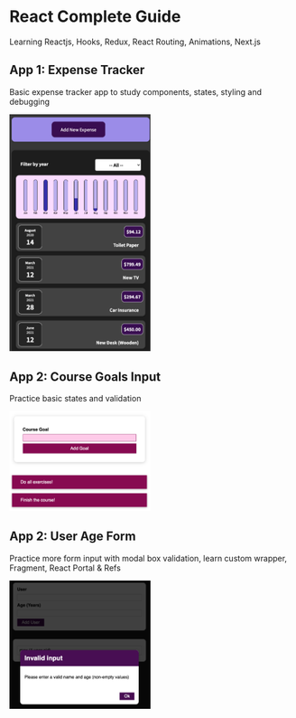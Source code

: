 # React Complete Guide

Learning Reactjs, Hooks, Redux, React Routing, Animations, Next.js

## App 1: Expense Tracker

Basic expense tracker app to study components, states, styling and debugging

<img src="app1.png" width="250">

## App 2: Course Goals Input

Practice basic states and validation

<img src="app2.png" width="250">

## App 2: User Age Form

Practice more form input with modal box validation, learn custom wrapper, Fragment, React Portal & Refs

<img src="app3.png" width="250">
